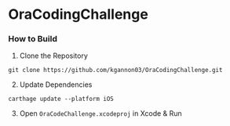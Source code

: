 # OraCodingChallenge

### How to Build

1) Clone the Repository

```
git clone https://github.com/kgannon03/OraCodingChallenge.git
```

2) Update Dependencies

```
carthage update --platform iOS
```

3) Open ```OraCodeChallenge.xcodeproj``` in Xcode & Run
